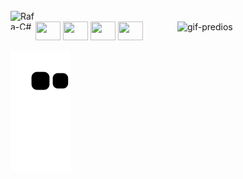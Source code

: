 <div style="display: inline_block"><br>
  <img align="left" alt="Rafa-C#" height="30" width="40" src="https://pin.it/7vDLQ12"><br>

  <img align="right" alt="gif-predios" src="https://i.pinimg.com/originals/15/0a/f1/150af156b71f7c5821016dcdc4eb867f.gif" height="356px" width="237px">  
  
  <div class="carousel carousel-slider">
    <a class="carousel-item" href="#one!"><img src="https://i.pinimg.com/564x/ad/6c/ec/ad6cec39d470cb752863de64c6cf9df5.jpg" height="30" width="40"></a>
    <a class="carousel-item" href="#two!"><img src="https://i.pinimg.com/564x/ad/6c/ec/ad6cec39d470cb752863de64c6cf9df5.jpg" height="30" width="40"></a>
    <a class="carousel-item" href="#three!"><img src="https://i.pinimg.com/564x/ad/6c/ec/ad6cec39d470cb752863de64c6cf9df5.jpg" height="30" width="40"></a>
    <a class="carousel-item" href="#four!"><img src="https://i.pinimg.com/564x/ad/6c/ec/ad6cec39d470cb752863de64c6cf9df5.jpg" height="30" width="40"></a>
  </div>
                     
</div>          


![snake gif](https://github.com/rafaelatech/rafaelatech/blob/output/github-contribution-grid-snake.svg)

